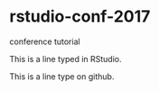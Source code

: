 # rstudio-conf-2017
conference tutorial

This is a line typed in RStudio.

This is a line type on github.
